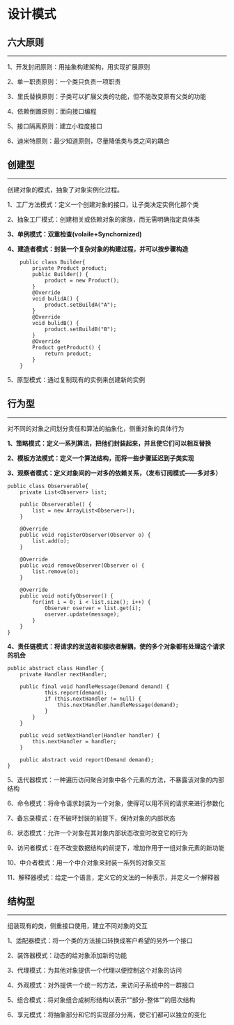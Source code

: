 # 设计模式

## 六大原则
---

1、开发封闭原则：用抽象构建架构，用实现扩展原则

2、单一职责原则：一个类只负责一项职责

3、里氏替换原则：子类可以扩展父类的功能，但不能改变原有父类的功能

4、依赖倒置原则：面向接口编程

5、接口隔离原则：建立小粒度接口

6、迪米特原则：最少知道原则，尽量降低类与类之间的耦合


## 创建型
---

创建对象的模式，抽象了对象实例化过程。

1、工厂方法模式：定义一个创建对象的接口，让子类决定实例化那个类

2、抽象工厂模式：创建相关或依赖对象的家族，而无需明确指定具体类

**3、单例模式：双重检查(volaile+Synchornized)**

**4、建造者模式：封装一个复杂对象的构建过程，并可以按步骤构造**
```
    public class Builder{
        private Product product;
        public Builder() {
            product = new Product();
        }
        @Override
        void bulidA() {
            product.setBuildA("A");
        }
        @Override
        void bulidB() {
            product.setBuildB("B");
        }
        @Override
        Product getProduct() {
            return product;
        }
    }
```

5、原型模式：通过复制现有的实例来创建新的实例

## 行为型
---

对不同的对象之间划分责任和算法的抽象化，侧重对象的具体行为

**1、策略模式：定义一系列算法，把他们封装起来，并且使它们可以相互替换**

**2、模板方法模式：定义一个算法结构，而将一些步骤延迟到子类实现**

**3、观察者模式：定义对象间的一对多的依赖关系，（发布订阅模式——多对多）**
```
public class Observerable{
    private List<Observer> list;
    
    public Observerable() {
        list = new ArrayList<Observer>();
    }
    
    @Override
    public void registerObserver(Observer o) {
        list.add(o);
    }
    
    @Override
    public void removeObserver(Observer o) {
        list.remove(o);
    }

    @Override
    public void notifyObserver() {
        for(int i = 0; i < list.size(); i++) {
            Observer oserver = list.get(i);
            oserver.update(message);
        }
    }
}
```


**4、责任链模式：将请求的发送者和接收者解耦，使的多个对象都有处理这个请求的机会**
```
public abstract class Handler {
    private Handler nextHandler;

    public final void handleMessage(Demand demand) {
            this.report(demand);
            if (this.nextHandler != null) {
                this.nextHandler.handleMessage(demand);
            }
        }
    }

    public void setNextHandler(Handler handler) {
        this.nextHandler = handler;
    }
    
    public abstract void report(Demand demand);
}
```

5、迭代器模式：一种遍历访问聚合对象中各个元素的方法，不暴露该对象的内部结构

6、命令模式：将命令请求封装为一个对象，使得可以用不同的请求来进行参数化

7、备忘录模式：在不破坏封装的前提下，保持对象的内部状态

8、状态模式：允许一个对象在其对象内部状态改变时改变它的行为

9、访问者模式：在不改变数据结构的前提下，增加作用于一组对象元素的新功能

10、中介者模式：用一个中介对象来封装一系列的对象交互

11、解释器模式：给定一个语言，定义它的文法的一种表示，并定义一个解释器





## 结构型
---

组装现有的类，侧重接口使用，建立不同对象的交互

1、适配器模式：将一个类的方法接口转换成客户希望的另外一个接口

2、装饰器模式：动态的给对象添加新的功能

3、代理模式：为其他对象提供一个代理以便控制这个对象的访问

4、外观模式：对外提供一个统一的方法，来访问子系统中的一群接口

5、组合模式：将对象组合成树形结构以表示“”部分-整体“”的层次结构

6、享元模式：将抽象部分和它的实现部分分离，使它们都可以独立的变化




